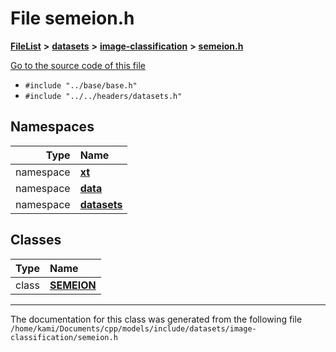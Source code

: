 

# File semeion.h



[**FileList**](files.md) **>** [**datasets**](dir_29ff4802398ba4a572b958e731c7adb4.md) **>** [**image-classification**](dir_9d21d6f83a70094db43fe94b096ae893.md) **>** [**semeion.h**](semeion_8h.md)

[Go to the source code of this file](semeion_8h_source.md)



* `#include "../base/base.h"`
* `#include "../../headers/datasets.h"`













## Namespaces

| Type | Name |
| ---: | :--- |
| namespace | [**xt**](namespacext.md) <br> |
| namespace | [**data**](namespacext_1_1data.md) <br> |
| namespace | [**datasets**](namespacext_1_1data_1_1datasets.md) <br> |


## Classes

| Type | Name |
| ---: | :--- |
| class | [**SEMEION**](classxt_1_1data_1_1datasets_1_1SEMEION.md) <br> |



















































------------------------------
The documentation for this class was generated from the following file `/home/kami/Documents/cpp/models/include/datasets/image-classification/semeion.h`

